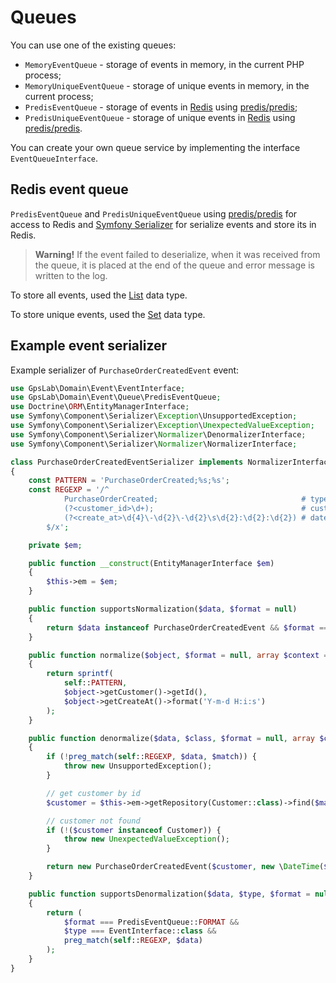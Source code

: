 Queues
======

You can use one of the existing queues:

* `MemoryEventQueue` - storage of events in memory, in the current PHP process;
* `MemoryUniqueEventQueue` - storage of unique events in memory, in the current process;
* `PredisEventQueue` - storage of events in [Redis](https://redis.io/) using
[predis/predis](https://packagist.org/packages/predis/predis);
* `PredisUniqueEventQueue` - storage of unique events in [Redis](https://redis.io/) using
[predis/predis](https://packagist.org/packages/predis/predis).

You can create your own queue service by implementing the interface `EventQueueInterface`.

## Redis event queue

`PredisEventQueue` and `PredisUniqueEventQueue` using [predis/predis](https://packagist.org/packages/predis/predis) for access to Redis and
[Symfony Serializer](http://symfony.com/doc/current/components/serializer.html) for serialize events and store its in
Redis.

> **Warning!**  If the event failed to deserialize, when it was received from the queue, it is placed at the end of
> the queue and error message is written to the log.

To store all events, used the [List](https://redis.io/topics/data-types-intro#redis-lists) data type.

To store unique events, used the [Set](https://redis.io/topics/data-types-intro#redis-sets) data type.

## Example event serializer

Example serializer of `PurchaseOrderCreatedEvent` event:

```php
use GpsLab\Domain\Event\EventInterface;
use GpsLab\Domain\Event\Queue\PredisEventQueue;
use Doctrine\ORM\EntityManagerInterface;
use Symfony\Component\Serializer\Exception\UnsupportedException;
use Symfony\Component\Serializer\Exception\UnexpectedValueException;
use Symfony\Component\Serializer\Normalizer\DenormalizerInterface;
use Symfony\Component\Serializer\Normalizer\NormalizerInterface;

class PurchaseOrderCreatedEventSerializer implements NormalizerInterface, DenormalizerInterface
{
    const PATTERN = 'PurchaseOrderCreated;%s;%s';
    const REGEXP = '/^
            PurchaseOrderCreated;                                # type
            (?<customer_id>\d+);                                 # customer id
            (?<create_at>\d{4}\-\d{2}\-\d{2}\s\d{2}:\d{2}:\d{2}) # date create
        $/x';

    private $em;

    public function __construct(EntityManagerInterface $em)
    {
        $this->em = $em;
    }

    public function supportsNormalization($data, $format = null)
    {
        return $data instanceof PurchaseOrderCreatedEvent && $format == PredisEventQueue::FORMAT;
    }

    public function normalize($object, $format = null, array $context = [])
    {
        return sprintf(
            self::PATTERN,
            $object->getCustomer()->getId(),
            $object->getCreateAt()->format('Y-m-d H:i:s')
        );
    }

    public function denormalize($data, $class, $format = null, array $context = [])
    {
        if (!preg_match(self::REGEXP, $data, $match)) {
            throw new UnsupportedException();
        }

        // get customer by id
        $customer = $this->em->getRepository(Customer::class)->find($match['customer_id']);

        // customer not found
        if (!($customer instanceof Customer)) {
            throw new UnexpectedValueException();
        }

        return new PurchaseOrderCreatedEvent($customer, new \DateTime($match['create_at']));
    }

    public function supportsDenormalization($data, $type, $format = null)
    {
        return (
            $format === PredisEventQueue::FORMAT &&
            $type === EventInterface::class &&
            preg_match(self::REGEXP, $data)
        );
    }
}
```
